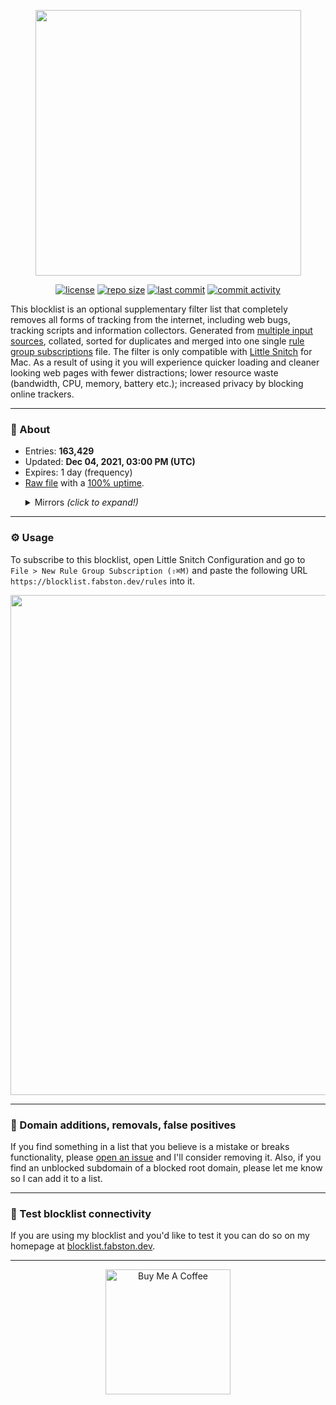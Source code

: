 <p align="center"><a href="https://github.com/fabston/little-snitch-blocklist" target="_blank"><img src="https://github.com/fabston/little-snitch-blocklist/blob/main/assets/logo.png?raw=true" width="425px"></a></p>

<p align="center">
    <a href="https://github.com/fabston/little-snitch-blocklist/blob/main/LICENSE"><img src="https://img.shields.io/github/license/fabston/little-snitch-blocklist" alt="license"></a>
    <a href="https://github.com/fabston/little-snitch-blocklist"><img src="https://img.shields.io/github/repo-size/fabston/little-snitch-blocklist" alt="repo size"></a>
    <a href="https://github.com/fabston/little-snitch-blocklist/commits/main"><img src="https://img.shields.io/github/last-commit/fabston/little-snitch-blocklist" alt="last commit"></a>
    <a href="https://github.com/fabston/little-snitch-blocklist/commits/main"><img src="https://img.shields.io/github/commit-activity/m/fabston/little-snitch-blocklist" alt="commit activity"></a>
</p>

This blocklist is an optional supplementary filter list that completely removes all forms of tracking from the internet, including web bugs, tracking scripts and information collectors. Generated from [multiple input sources](https://github.com/fabston/little-snitch-blocklist/blob/main/SOURCES.md), collated, sorted for duplicates and merged into one single [rule group subscriptions](https://help.obdev.at/littlesnitch4/lsc-rule-group-subscriptions) file. The filter is only compatible with [Little Snitch](https://www.obdev.at/products/littlesnitch/index.html) for Mac. As a result of using it you will experience quicker loading and cleaner looking web pages with fewer distractions; lower resource waste (bandwidth, CPU, memory, battery etc.); increased privacy by blocking online trackers.

----

### 🌟 About

* Entries: **163,429**
* Updated: **Dec 04, 2021, 03:00 PM (UTC)**
* Expires: 1 day (frequency)
* [Raw file](https://blocklist.fabston.dev/rules) with a [100% uptime](https://stats.uptimerobot.com/yk1zvsNvJA).

<ul>
<details>
<summary>Mirrors <i>(click to expand!)</i></summary>
<ul>
    <li><a href="https://raw.githubusercontent.com/fabston/little-snitch-blocklist/main/blocklist.txt">raw.githubusercontent.com</a></li>
    <li><a href="https://cdn.statically.io/gh/fabston/little-snitch-blocklist/main/blocklist.txt">cdn.statically.io</a></li>
    <li><a href="https://gitcdn.xyz/repo/fabston/little-snitch-blocklist/main/blocklist.txt">gitcdn.xyz</a></li>
    <li><a href="https://raw.githack.com/fabston/little-snitch-blocklist/main/blocklist.txt">rawcdn.githack.com</a></li>
</ul>
</details>
</ul>

---

### ⚙️ Usage

To subscribe to this blocklist, open Little Snitch Configuration and go to `File > New Rule Group Subscription (⇧⌘M)` and paste the following URL `https://blocklist.fabston.dev/rules` into it.

<p align="center"><img src="https://github.com/fabston/little-snitch-blocklist/blob/main/assets/usage.png?raw=true" width="800px"</p>

---

### 🐞 Domain additions, removals, false positives 

If you find something in a list that you believe is a mistake or breaks functionality, please [open an issue](https://github.com/fabston/little-snitch-blocklist/issues/new/choose) and I'll consider removing it. Also, if you find an unblocked subdomain of a blocked root domain, please let me know so I can add it to a list. 

---

### 🚦 Test blocklist connectivity

If you are using my blocklist and you'd like to test it you can do so on my homepage at [blocklist.fabston.dev](https://blocklist.fabston.dev).

---

<p align="center">
    <a href="https://www.buymeacoffee.com/fabston"><img alt="Buy Me A Coffee" title="☕️" src="https://github.com/fabston/little-snitch-blocklist/blob/main/assets/bmac.png?raw=true" width=200px></a>
</p>